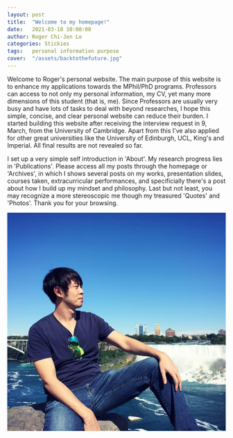 ```yaml
---
layout: post
title:  "Welcome to my homepage!"
date:   2021-03-18 10:00:00
author: Roger Chi-Jen Lo
categories: Stickies
tags:	personal information purpose
cover:  "/assets/backtothefuture.jpg"
---
```


Welcome to Roger's personal website. The main purpose of this website is to enhance my applications towards the MPhil/PhD programs. Professors can access to not only my personal information, my CV, yet many more dimensions of this student (that is, me). Since Professors are usually very busy and have lots of tasks to deal with beyond researches, I hope this simple, concise, and clear personal website can reduce their burden. I started building this website after receiving the interview request in 9, March, from the University of Cambridge. Apart from this I've also applied for other great universities like the University of Edinburgh, UCL, King's and Imperial. All final results are not revealed so far.

I set up a very simple self introduction in 'About'. My research progress lies in 'Publications'. Please access all my posts through the homepage or 'Archives', in which I shows several posts on my works, presentation slides, courses taken, extracurricular performances, and specificially there's a post about how I build up my mindset and philosophy. Last but not least, you may recognize a more stereoscopic me though my treasured 'Quotes' and 'Photos'. Thank you for your browsing.

<a href="/assets/niagarafalls.jpg" data-lightbox="falcon9-large" data-title="Profile photo taken at Niagara Falls, Canada, at 2018">
  <img src="/assets/niagarafalls.jpg" title="Profile photo taken at Niagara Falls, Canada, at 2018">
</a>
